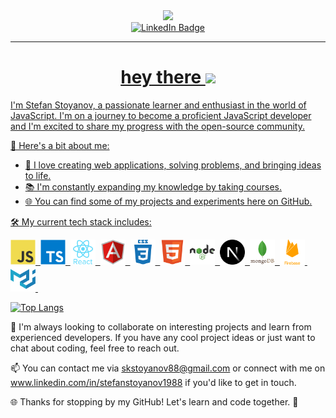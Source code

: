 <div id="header" align="center">
  <img src="https://media.giphy.com/media/bGgsc5mWoryfgKBx1u/giphy.gif" width="200"/>
</div>
<div id="badges" align="center">
  <a href="https://www.linkedin.com/in/stefanstoyanov1988/">
</div>
<div align="center">
  <img src="https://img.shields.io/badge/LinkedIn-blue?style=for-the-badge&logo=linkedin&logoColor=white" alt="LinkedIn Badge"/>
</div>
    <hr>
<h1 align="center">
  hey there
  <img src="https://media.giphy.com/media/hvRJCLFzcasrR4ia7z/giphy.gif" width="30px"/>
</h1>
    
I'm Stefan Stoyanov, a passionate learner and enthusiast in the world of JavaScript. I'm on a journey to become a proficient JavaScript developer and I'm excited to share my progress with the open-source community.

🌟 Here's a bit about me:

- 🚀 I love creating web applications, solving problems, and bringing ideas to life.
- 📚 I'm constantly expanding my knowledge by taking courses.
- 🌐 You can find some of my projects and experiments here on GitHub.

🛠️ My current tech stack includes:

<div>
  <img src="https://github.com/devicons/devicon/blob/master/icons/javascript/javascript-original.svg" title="JavaScript" alt="JavaScript" width="40" height="40"/>&nbsp;
  <img src="https://github.com/devicons/devicon/blob/master/icons/typescript/typescript-original.svg" title="TypeScript" alt="TypeScript" width="40" height="40"/>&nbsp;
  <img src="https://github.com/devicons/devicon/blob/master/icons/react/react-original-wordmark.svg" title="React" alt="React" width="40" height="40"/>&nbsp;
  <img src="https://github.com/devicons/devicon/blob/master/icons/angularjs/angularjs-original.svg" title="Angular" alt="Angular" width="40" height="40"/>&nbsp;
  <img src="https://github.com/devicons/devicon/blob/master/icons/css3/css3-plain-wordmark.svg"  title="CSS3" alt="CSS" width="40" height="40"/>&nbsp;
  <img src="https://github.com/devicons/devicon/blob/master/icons/html5/html5-original.svg" title="HTML5" alt="HTML" width="40" height="40"/>&nbsp;
  <img src="https://github.com/devicons/devicon/blob/master/icons/nodejs/nodejs-original-wordmark.svg" title="NodeJS" alt="NodeJS" width="40" height="40"/>&nbsp;
  <img src="https://github.com/devicons/devicon/blob/master/icons/nextjs/nextjs-original.svg" title="NextJS" alt="NextJS" width="40" height="40"/>&nbsp;
  <img src="https://github.com/devicons/devicon/blob/master/icons/mongodb/mongodb-original-wordmark.svg" title="MongoDB" alt="MongoDB" width="40" height="40"/>&nbsp;
  <img src="https://github.com/devicons/devicon/blob/master/icons/firebase/firebase-plain-wordmark.svg" title="Firebase" alt="Firebase" width="40" height="40"/>&nbsp;
  <img src="https://github.com/devicons/devicon/blob/master/icons/materialui/materialui-original.svg" title="Material UI" alt="Material UI" width="40" height="40"/>&nbsp;
</div>

[![Top Langs](https://github-readme-stats.vercel.app/api/top-langs/?username=iamstefanstoyanov&layout=compact&theme=shadow_blue)](https://github.com/anuraghazra/github-readme-stats)

🔭 I'm always looking to collaborate on interesting projects and learn from experienced developers. If you have any cool project ideas or just want to chat about coding, feel free to reach out.

📫 You can contact me via skstoyanov88@gmail.com or connect with me on www.linkedin.com/in/stefanstoyanov1988 if you'd like to get in touch.

🌐 Thanks for stopping by my GitHub! Let's learn and code together. 🚀
